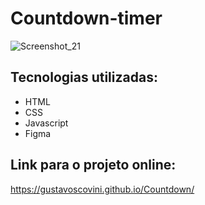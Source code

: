 # Countdown-timer
 
![Screenshot_21](https://user-images.githubusercontent.com/65568675/186456610-8de42aac-cde9-4989-923f-1d1652f2d6c4.png)

## Tecnologias utilizadas:

* HTML
* CSS
* Javascript
* Figma

## Link para o projeto online:
https://gustavoscovini.github.io/Countdown/
